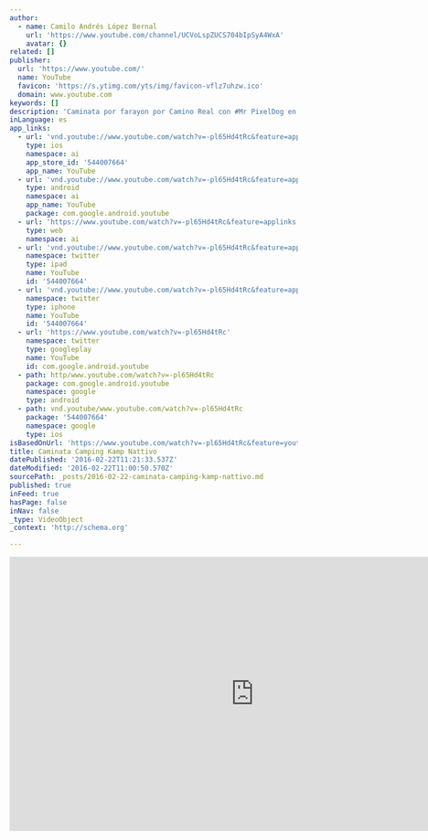 ```yaml
---
author:
  - name: Camilo Andrés López Bernal
    url: 'https://www.youtube.com/channel/UCVoLspZUCS704bIpSyA4WxA'
    avatar: {}
related: []
publisher:
  url: 'https://www.youtube.com/'
  name: YouTube
  favicon: 'https://s.ytimg.com/yts/img/favicon-vflz7uhzw.ico'
  domain: www.youtube.com
keywords: []
description: 'Caminata por farayon por Camino Real con #Mr PixelDog en nuestro camping en Kamp Nattivo en Sutatusa.'
inLanguage: es
app_links:
  - url: 'vnd.youtube://www.youtube.com/watch?v=-pl65Hd4tRc&feature=applinks'
    type: ios
    namespace: ai
    app_store_id: '544007664'
    app_name: YouTube
  - url: 'vnd.youtube://www.youtube.com/watch?v=-pl65Hd4tRc&feature=applinks'
    type: android
    namespace: ai
    app_name: YouTube
    package: com.google.android.youtube
  - url: 'https://www.youtube.com/watch?v=-pl65Hd4tRc&feature=applinks'
    type: web
    namespace: ai
  - url: 'vnd.youtube://www.youtube.com/watch?v=-pl65Hd4tRc&feature=applinks'
    namespace: twitter
    type: ipad
    name: YouTube
    id: '544007664'
  - url: 'vnd.youtube://www.youtube.com/watch?v=-pl65Hd4tRc&feature=applinks'
    namespace: twitter
    type: iphone
    name: YouTube
    id: '544007664'
  - url: 'https://www.youtube.com/watch?v=-pl65Hd4tRc'
    namespace: twitter
    type: googleplay
    name: YouTube
    id: com.google.android.youtube
  - path: http/www.youtube.com/watch?v=-pl65Hd4tRc
    package: com.google.android.youtube
    namespace: google
    type: android
  - path: vnd.youtube/www.youtube.com/watch?v=-pl65Hd4tRc
    package: '544007664'
    namespace: google
    type: ios
isBasedOnUrl: 'https://www.youtube.com/watch?v=-pl65Hd4tRc&feature=youtu.be'
title: Caminata Camping Kamp Nattivo
datePublished: '2016-02-22T11:21:33.537Z'
dateModified: '2016-02-22T11:00:50.570Z'
sourcePath: _posts/2016-02-22-caminata-camping-kamp-nattivo.md
published: true
inFeed: true
hasPage: false
inNav: false
_type: VideoObject
_context: 'http://schema.org'

---
```

<iframe src="https://cdn.embedly.com/widgets/media.html?src=https%3A%2F%2Fwww.youtube.com%2Fembed%2F-pl65Hd4tRc%3Ffeature%3Doembed&amp;url=https%3A%2F%2Fwww.youtube.com%2Fwatch%3Fv%3D-pl65Hd4tRc%26feature%3Dyoutu.be&amp;image=https%3A%2F%2Fi.ytimg.com%2Fvi%2F-pl65Hd4tRc%2Fhqdefault.jpg&amp;key=b7d04c9b404c499eba89ee7072e1c4f7&amp;type=text%2Fhtml&amp;schema=youtube" width="854" height="480" scrolling="no" frameborder="0" allowfullscreen="allowfullscreen" style=""></iframe>